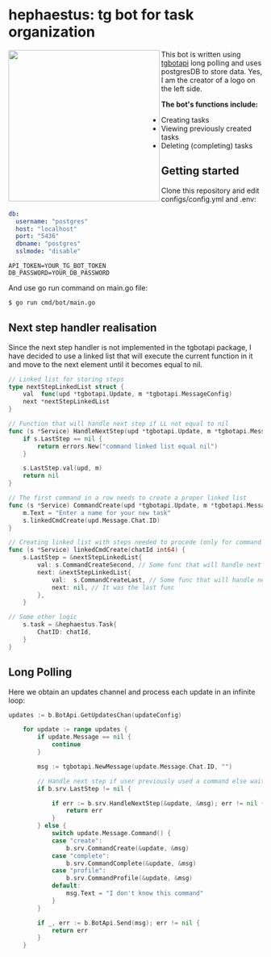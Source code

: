 # hephaestus: tg bot for task organization

<img align="left" width="300px" height="300px" src="https://i.ibb.co/S0Bp2wz/hammer.png">

This bot is written using <a href="https://github.com/go-telegram-bot-api/telegram-bot-api">tgbotapi</a> long polling and uses postgresDB to store data. Yes, I am the creator of a logo on the left side.

**The bot's functions include:** 

- Creating tasks
- Viewing previously created tasks
- Deleting (completing) tasks

## Getting started

Clone this repository and edit configs/config.yml and .env:
```yaml
db:
  username: "postgres"
  host: "localhost"
  port: "5436"
  dbname: "postgres"
  sslmode: "disable"
```

```.env
API_TOKEN=YOUR_TG_BOT_TOKEN
DB_PASSWORD=YOUR_DB_PASSWORD
```

And use go run command on main.go file:
```bash
$ go run cmd/bot/main.go
```

## Next step handler realisation

Since the next step handler is not implemented in the tgbotapi package, I have decided to use a linked list that will execute the current function in it and move to the next element until it becomes equal to nil.
```go
// Linked list for storing steps
type nextStepLinkedList struct {
	val  func(upd *tgbotapi.Update, m *tgbotapi.MessageConfig)
	next *nextStepLinkedList
}

// Function that will handle next step if LL not equal to nil
func (s *Service) HandleNextStep(upd *tgbotapi.Update, m *tgbotapi.MessageConfig) error {
	if s.LastStep == nil {
		return errors.New("command linked list equal nil")
	}

	s.LastStep.val(upd, m)
	return nil
}

// The first command in a row needs to create a proper linked list
func (s *Service) CommandCreate(upd *tgbotapi.Update, m *tgbotapi.MessageConfig) {
	m.Text = "Enter a name for your new task"
	s.linkedCmdCreate(upd.Message.Chat.ID)
}

// Creating linked list with steps needed to procede (only for command /new)
func (s *Service) linkedCmdCreate(chatId int64) {
	s.LastStep = &nextStepLinkedList{
		val: s.CommandCreateSecond, // Some func that will handle next step
		next: &nextStepLinkedList{
			val:  s.CommandCreateLast, // Some func that will handle next step
			next: nil, // It was the last func
		},
	}

// Some other logic
	s.task = &hephaestus.Task{
		ChatID: chatId,
	}
}
```

## Long Polling
Here we obtain an updates channel and process each update in an infinite loop:
```go
updates := b.BotApi.GetUpdatesChan(updateConfig)

	for update := range updates {
		if update.Message == nil {
			continue
		}

		msg := tgbotapi.NewMessage(update.Message.Chat.ID, "")

		// Handle next step if user previously used a command else wait for new command
		if b.srv.LastStep != nil {

			if err := b.srv.HandleNextStep(&update, &msg); err != nil {
				return err
			}
		} else {
			switch update.Message.Command() {
			case "create":
				b.srv.CommandCreate(&update, &msg)
			case "complete":
				b.srv.CommandComplete(&update, &msg)
			case "profile":
				b.srv.CommandProfile(&update, &msg)
			default:
				msg.Text = "I don't know this command"
			}
		}

		if _, err := b.BotApi.Send(msg); err != nil {
			return err
		}
	}
```



